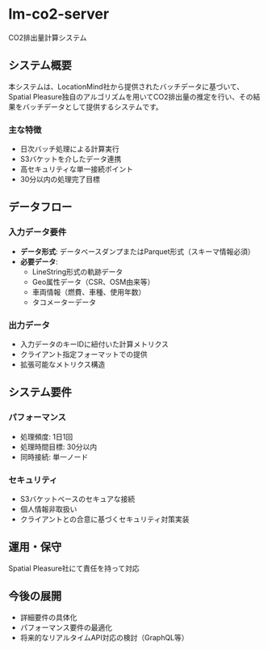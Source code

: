 # lm-co2-server

CO2排出量計算システム

## システム概要

本システムは、LocationMind社から提供されたバッチデータに基づいて、Spatial Pleasure独自のアルゴリズムを用いてCO2排出量の推定を行い、その結果をバッチデータとして提供するシステムです。

### 主な特徴

- 日次バッチ処理による計算実行
- S3バケットを介したデータ連携
- 高セキュリティな単一接続ポイント
- 30分以内の処理完了目標

## データフロー

### 入力データ要件

- **データ形式**: データベースダンプまたはParquet形式（スキーマ情報必須）
- **必要データ**:
  - LineString形式の軌跡データ
  - Geo属性データ（CSR、OSM由来等）
  - 車両情報（燃費、車種、使用年数）
  - タコメーターデータ

### 出力データ

- 入力データのキーIDに紐付いた計算メトリクス
- クライアント指定フォーマットでの提供
- 拡張可能なメトリクス構造

## システム要件

### パフォーマンス
- 処理頻度: 1日1回
- 処理時間目標: 30分以内
- 同時接続: 単一ノード

### セキュリティ
- S3バケットベースのセキュアな接続
- 個人情報非取扱い
- クライアントとの合意に基づくセキュリティ対策実装

## 運用・保守

Spatial Pleasure社にて責任を持って対応

## 今後の展開

- 詳細要件の具体化
- パフォーマンス要件の最適化
- 将来的なリアルタイムAPI対応の検討（GraphQL等）